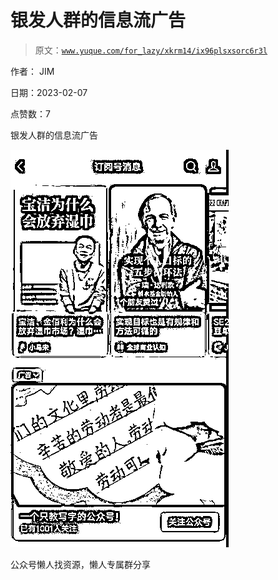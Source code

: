 # 银发人群的信息流广告

> 原文：[`www.yuque.com/for_lazy/xkrm14/ix96plsxsorc6r3l`](https://www.yuque.com/for_lazy/xkrm14/ix96plsxsorc6r3l)

作者： JIM

日期：2023-02-07

点赞数：7

银发人群的信息流广告

![](img/06574ad9eb90485b6d8772e8a70265a7.png)

公众号懒人找资源，懒人专属群分享

